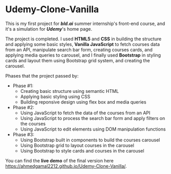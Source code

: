 # Udemy-Clone-Vanilla
This is my first project for ***bld.ai*** summer internship's front-end course, and it's a simulation for ***Udemy***'s home page.

The project is completed.
I used **HTML5** and **CSS** in building the structure and applying some basic styles, **Vanilla JavaScript** to fetch courses data from an API, manipulate search bar form, creating courses cards, and applying media queries to carousel, and I finally used **Bootstrap** in styling cards and layout them using Bootstrap grid system, and creating the carousel.

Phases that the project passed by:
- Phase #1:
  - Creating basic structure using semantic HTML
  - Applying basic styling using CSS
  - Building reponsive design using flex box and media queries
- Phase #2:
  - Using JavaScript to fetch the data of the courses from an API
  - Using JavaScript to process the search bar form and apply filters on the courses
  - Using JavaScript to edit elements using DOM manipulation functions
- Phase #3:
  - Using Bootstrap built in components to build the courses carousel
  - Using Bootstrap grid to layout courses in the carousel
  - Using Bootstrap to style cards and courses in the carousel

You can find the **live demo** of the final version here https://ahmedgamal2212.github.io/Udemy-Clone-Vanilla/.
